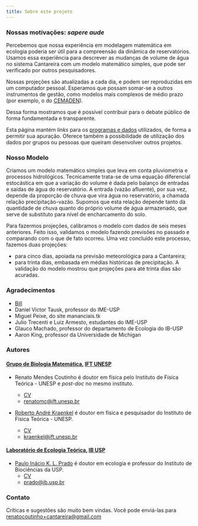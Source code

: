 ```yaml
---
title: Sobre este projeto
---
```


### Nossas motivações: _sapere aude_

Percebemos que nossa experiência em modelagem matemática em ecologia poderia
ser útil para a compreensão da dinâmica de reservatórios.  Usamos essa
experiência para descrever as mudanças de volume de água no sistema Cantareira
com um modelo matemático simples, que pode ser verificado por outros
pesquisadores.

Nossas projeções são atualizadas a cada dia, e podem ser reproduzidas
em um computador pessoal. Esperamos que possam somar-se a outros instrumentos
de gestão, como modelos mais complexos de médio prazo (por exemplo, o do
[CEMADEN](http://www.cemaden.gov.br/)).

Dessa forma mostramos que é possível contribuir para o debate público de forma
fundamentada e transparente.

Esta página mantém _links_ para os [programas e dados](dados.html)
utilizados, de forma a permitir sua apuração. Oferece
também a possibilidade de utilização dos dados por grupos ou pessoas
que queiram desenvolver outros projetos.

### Nosso Modelo

Criamos um modelo matemático simples que leva em conta pluviometria e
processos hidrológicos. Tecnicamente trata-se de uma equação
diferencial estocástica em que a variação do volume é dada pelo
balanço de entradas e saídas de água do reservatório.  A entrada
(vazão afluente), por sua vez, depende da proporção de chuva que vira
água no reservatório, a chamada relação precipitação-vazão. Supomos
que esta relação depende tanto da quantidade de chuva quanto do
próprio volume de água armazenado, que serve de substituto para nível
de encharcamento do solo.

Para fazermos projeções, calibramos o modelo com dados de seis meses
anteriores. Feito isso, validamos o modelo fazendo previsões no
passado e comparando com o que de fato ocorreu. Uma vez concluído este
processo, fazemos duas projeções:
* para cinco dias, apoiada na previsão meteorológica para a
  Cantareira;
* para trinta dias, embasada em médias históricas de precipitação.
  A validação do modelo mostrou que 
  projeções para até trinta dias são acuradas.


### Agradecimentos

* [Bill](http://jornalggn.com.br/noticia/as-chuvas-de-verao-e-o-cenario-para-o-sistema-cantareira-por-bill)
* Daniel Victor Tausk, professor do IME-USP
* Miguel Peixe, do site mananciais.tk
* Julio Trecenti e Luiz Armesto, estudantes do IME-USP
* Glauco Machado, professor do departamento de Ecologia do IB-USP
* Aaron King, professor da Universidade de Michigan

### Autores

#### [Grupo de Biologia Matemática](http://www.ift.unesp.br/users/kraenkel/Roberto_Andre_Kraenkel.html), [IFT UNESP](http://www.ift.unesp.br/br/)

* Renato Mendes Coutinho é doutor em física pelo Instituto de Física Teórica - UNESP e *post-doc* no mesmo instituto.
    + [CV](http://lattes.cnpq.br/1301865568118160)
    + <renatomc@ift.unesp.br>
	
* [Roberto André Kraenkel](http://www.ift.unesp.br/users/kraenkel/) é doutor em física e pesquisador do Instituto de Física Teórica - UNESP.
    + [CV](http://lattes.cnpq.br/8497878967418484)
    + <kraenkel@ift.unesp.br>
	
#### [Laboratório de Ecologia Teórica](http://ecologia.ib.usp.br/let), [IB USP](http://www.ib.usp.br/)

* [Paulo Inácio K. L. Prado](http://ecologia.ib.usp.br/let/doku.php?id=prado:start) é doutor em ecologia e professor do Instituto de Biociências da USP.
    + [CV](http://lattes.cnpq.br/3884092565521453)
    + <prado@ib.usp.br>


### Contato
Críticas e sugestões são muito bem vindas.
Você pode enviá-las para <renatocoutinho+cantareira@gmail.com>
